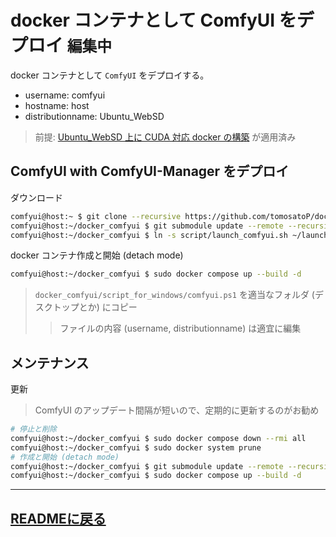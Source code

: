 # docker コンテナとして ComfyUI をデプロイ `編集中`
docker コンテナとして `ComfyUI` をデプロイする。
- username: comfyui
- hostname: host
- distributionname: Ubuntu_WebSD
> 前提: [Ubuntu_WebSD 上に CUDA 対応 docker の構築](docker_CUDA.md) が適用済み

## ComfyUI with ComfyUI-Manager をデプロイ
ダウンロード
~~~sh
comfyui@host:~ $ git clone --recursive https://github.com/tomosatoP/docker_comfyui.git
comfyui@host:~/docker_comfyui $ git submodule update --remote --recursive
comfyui@host:~/docker_comfyui $ ln -s script/launch_comfyui.sh ~/launch_comfyui.sh
~~~

docker コンテナ作成と開始 (detach mode)
~~~sh
comfyui@host:~/docker_comfyui $ sudo docker compose up --build -d
~~~

> `docker_comfyui/script_for_windows/comfyui.ps1` を適当なフォルダ (デスクトップとか) にコピー
>> ファイルの内容 (username, distributionname) は適宜に編集


## メンテナンス
更新
> ComfyUI のアップデート間隔が短いので、定期的に更新するのがお勧め
~~~sh
# 停止と削除
comfyui@host:~/docker_comfyui $ sudo docker compose down --rmi all
comfyui@host:~/docker_comfyui $ sudo docker system prune
# 作成と開始 (detach mode)
comfyui@host:~/docker_comfyui $ git submodule update --remote --recursive
comfyui@host:~/docker_comfyui $ sudo docker compose up --build -d
~~~
---
[READMEに戻る](../README.md)
---
